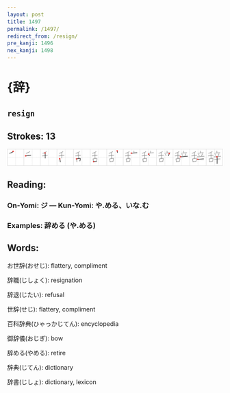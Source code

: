 ```yaml
---
layout: post
title: 1497
permalink: /1497/
redirect_from: /resign/
pre_kanji: 1496
nex_kanji: 1498
---
```


# {辞}

## `resign`

## Strokes: 13

<div class="stroke"><img src="../images/E8BE9E.png" /></div>

## Reading:

### On-Yomi: ジ &mdash; Kun-Yomi: や.める、いな.む

### Examples: 辞める (や.める)

## Words:

お世辞(おせじ): flattery, compliment

辞職(じしょく): resignation

辞退(じたい): refusal

世辞(せじ): flattery, compliment

百科辞典(ひゃっかじてん): encyclopedia

御辞儀(おじぎ): bow

辞める(やめる): retire

辞典(じてん): dictionary

辞書(じしょ): dictionary, lexicon
